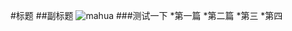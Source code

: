 #标题
##副标题
![mahua](https://timgsa.baidu.com/timg?image&quality=80&size=b9999_10000&sec=1528256422669&di=b34a7158e23a517cd85ae618398d7d8a&imgtype=jpg&src=http%3A%2F%2Fimg0.imgtn.bdimg.com%2Fit%2Fu%3D2602187710%2C384373991%26fm%3D214%26gp%3D0.jpg)
###测试一下
*第一篇
*第二篇
*第三
*第四

